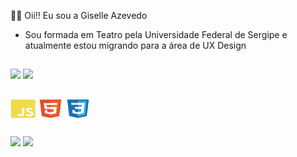👩‍🦰 Oii!! Eu sou a Giselle Azevedo
- Sou formada em Teatro pela Universidade Federal de Sergipe e atualmente estou migrando para a área de UX Design

 ##
  <div>
 <a href="https://github.com/GiseAzevedo"></a>
  <img height="180em" src="https://github-readme-stats.vercel.app/api?username=GiseAzevedo&show_icons=true&theme=monokai&include_all_commits=true&count_private=true"/>
  <img height="180em" src="https://github-readme-stats.vercel.app/api/top-langs/?username=GiseAzevedo&layout=compact&langs_count=7&theme=dracula"/>
  </div>
 
 ##
 
  <img align="center" alt="Gi-Js" height="30" width="40" src="https://raw.githubusercontent.com/devicons/devicon/master/icons/javascript/javascript-plain.svg">
  <img align="center" alt="Gi-HTML" height="30" width="40" src="https://raw.githubusercontent.com/devicons/devicon/master/icons/html5/html5-original.svg">
  <img align="center" alt="Gi-CSS" height="30" width="40" src="https://raw.githubusercontent.com/devicons/devicon/master/icons/css3/css3-original.svg">
 
 
  ##   
     
<div> 
  <a href="mailto:contatogiazev@gmail.com"><img src="https://img.shields.io/badge/-Gmail-%23333?style=for-the-badge&logo=gmail&logoColor=white" target="_blank"></a>
  <a href="https://www.linkedin.com/in/giselle-azevedo-465a298b/" target="_blank"><img src="https://img.shields.io/badge/-LinkedIn-%230077B5?style=for-the-badge&logo=linkedin&logoColor=white" target="_blank"></a>   
    </div>
